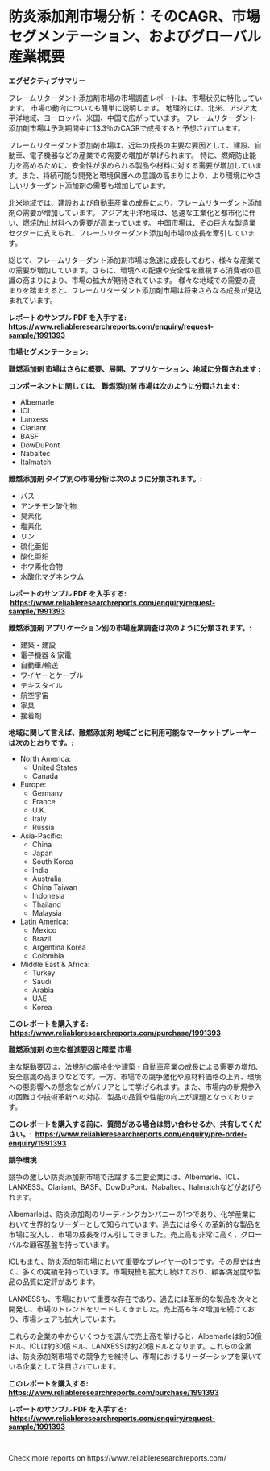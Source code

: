 <p><h1>防炎添加剤市場分析：そのCAGR、市場セグメンテーション、およびグローバル産業概要</h1></p><p><strong>エグゼクティブサマリー</strong></p>
<p><p>フレームリターダント添加剤市場の市場調査レポートは、市場状況に特化しています。 市場の動向についても簡単に説明します。 地理的には、北米、アジア太平洋地域、ヨーロッパ、米国、中国で広がっています。 フレームリターダント添加剤市場は予測期間中に13.3％のCAGRで成長すると予想されています。</p><p>フレームリターダント添加剤市場は、近年の成長の主要な要因として、建設、自動車、電子機器などの産業での需要の増加が挙げられます。 特に、燃焼防止能力を高めるために、安全性が求められる製品や材料に対する需要が増加しています。また、持続可能な開発と環境保護への意識の高まりにより、より環境にやさしいリターダント添加剤の需要も増加しています。</p><p>北米地域では、建設および自動車産業の成長により、フレームリターダント添加剤の需要が増加しています。 アジア太平洋地域は、急速な工業化と都市化に伴い、燃焼防止材料への需要が高まっています。 中国市場は、その巨大な製造業セクターに支えられ、フレームリターダント添加剤市場の成長を牽引しています。</p><p>総じて、フレームリターダント添加剤市場は急速に成長しており、様々な産業での需要が増加しています。さらに、環境への配慮や安全性を重視する消費者の意識の高まりにより、市場の拡大が期待されています。 様々な地域での需要の高まりを踏まえると、フレームリターダント添加剤市場は将来さらなる成長が見込まれています。</p></p>
<p><strong>レポートのサンプル PDF を入手する: <a href="https://www.reliableresearchreports.com/enquiry/request-sample/1991393">https://www.reliableresearchreports.com/enquiry/request-sample/1991393</a></strong></p>
<p><strong>市場セグメンテーション:</strong></p>
<p><strong> 難燃添加剤 市場はさらに概要、展開、アプリケーション、地域に分類されます :</strong></p>
<p><strong>コンポーネントに関しては、 難燃添加剤 市場は次のように分類されます: &nbsp;</strong></p>
<p><ul><li>Albemarle</li><li>ICL</li><li>Lanxess</li><li>Clariant</li><li>BASF</li><li>DowDuPont</li><li>Nabaltec</li><li>Italmatch</li></ul></p>
<p><strong> 難燃添加剤 タイプ別の市場分析は次のように分類されます。:</strong></p>
<p><ul><li>バス</li><li>アンチモン酸化物</li><li>臭素化</li><li>塩素化</li><li>リン</li><li>硫化亜鉛</li><li>酸化亜鉛</li><li>ホウ素化合物</li><li>水酸化マグネシウム</li></ul></p>
<p><strong>レポートのサンプル PDF を入手する: &nbsp;<a href="https://www.reliableresearchreports.com/enquiry/request-sample/1991393">https://www.reliableresearchreports.com/enquiry/request-sample/1991393</a></strong></p>
<p><strong> 難燃添加剤 アプリケーション別の市場産業調査は次のように分類されます。:</strong></p>
<p><ul><li>建築・建設</li><li>電子機器 & 家電</li><li>自動車/輸送</li><li>ワイヤーとケーブル</li><li>テキスタイル</li><li>航空宇宙</li><li>家具</li><li>接着剤</li></ul></p>
<p><strong>地域に関して言えば、難燃添加剤 地域ごとに利用可能なマーケットプレーヤーは次のとおりです。:</strong></p>
<p><ul>
    <li>
        North America:
        <ul>
            <li>United States</li>
            <li>Canada</li>
        </ul>
    </li>
    <li>
        Europe:
        <ul>
            <li>Germany</li>
            <li>France</li>
            <li>U.K.</li>
            <li>Italy</li>
            <li>Russia</li>
        </ul>
    </li>
    <li>
        Asia-Pacific:
        <ul>
            <li>China</li>
            <li>Japan</li>
            <li>South Korea</li>
            <li>India</li>
            <li>Australia</li>
            <li>China Taiwan</li>
            <li>Indonesia</li>
            <li>Thailand</li>
            <li>Malaysia</li>
        </ul>
    </li>
    <li>
        Latin America:
        <ul>
            <li>Mexico</li>
            <li>Brazil</li>
            <li>Argentina Korea</li>
            <li>Colombia</li>
        </ul>
    </li>
    <li>
        Middle East & Africa:
        <ul>
            <li>Turkey</li>
            <li>Saudi</li>
            <li>Arabia</li>
            <li>UAE</li>
            <li>Korea</li>
        </ul>
    </li>
    </ul></p>
<p><strong>このレポートを購入する: &nbsp;<a href="https://www.reliableresearchreports.com/purchase/1991393">https://www.reliableresearchreports.com/purchase/1991393</a></strong></p>
<p><strong>難燃添加剤 の主な推進要因と障壁 市場</strong></p>
<p><p>主な駆動要因は、法規制の厳格化や建築・自動車産業の成長による需要の増加、安全意識の高まりなどです。一方、市場での競争激化や原材料価格の上昇、環境への悪影響への懸念などがバリアとして挙げられます。また、市場内の新規参入の困難さや技術革新への対応、製品の品質や性能の向上が課題となっております。</p></p>
<p><strong>このレポートを購入する前に、質問がある場合は問い合わせるか、共有してください。:&nbsp; <a href="https://www.reliableresearchreports.com/enquiry/pre-order-enquiry/1991393">https://www.reliableresearchreports.com/enquiry/pre-order-enquiry/1991393</a></strong></p>
<p><strong>競争環境</strong></p>
<p><p>競争の激しい防炎添加剤市場で活躍する主要企業には、Albemarle、ICL、LANXESS、Clariant、BASF、DowDuPont、Nabaltec、Italmatchなどがあげられます。</p><p>Albemarleは、防炎添加剤のリーディングカンパニーの1つであり、化学産業において世界的なリーダーとして知られています。過去には多くの革新的な製品を市場に投入し、市場の成長をけん引してきました。売上高も非常に高く、グローバルな顧客基盤を持っています。</p><p>ICLもまた、防炎添加剤市場において重要なプレイヤーの1つです。その歴史は古く、多くの実績を持っています。市場規模も拡大し続けており、顧客満足度や製品の品質に定評があります。</p><p>LANXESSも、市場において重要な存在であり、過去には革新的な製品を次々と開発し、市場のトレンドをリードしてきました。売上高も年々増加を続けており、市場シェアも拡大しています。</p><p>これらの企業の中からいくつかを選んで売上高を挙げると、Albemarleは約50億ドル、ICLは約30億ドル、LANXESSは約20億ドルとなります。これらの企業は、防炎添加剤市場での競争力を維持し、市場におけるリーダーシップを築いている企業として注目されています。</p></p>
<p><strong>このレポートを購入する: &nbsp; <a href="https://www.reliableresearchreports.com/purchase/1991393">https://www.reliableresearchreports.com/purchase/1991393</a></strong></p>
<p><strong>レポートのサンプル PDF を入手する: &nbsp;<a href="https://www.reliableresearchreports.com/enquiry/request-sample/1991393">https://www.reliableresearchreports.com/enquiry/request-sample/1991393</a></strong><strong></strong></p>
<p>&nbsp;</p>
<p>Check more reports on https://www.reliableresearchreports.com/</p>